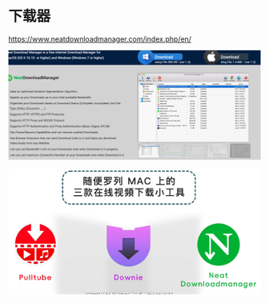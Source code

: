 # 下载器

https://www.neatdownloadmanager.com/index.php/en/

![image-20240130135044274](./images/image-20240130135044274.png)

![image-20240130135216165](./images/image-20240130135216165.png)